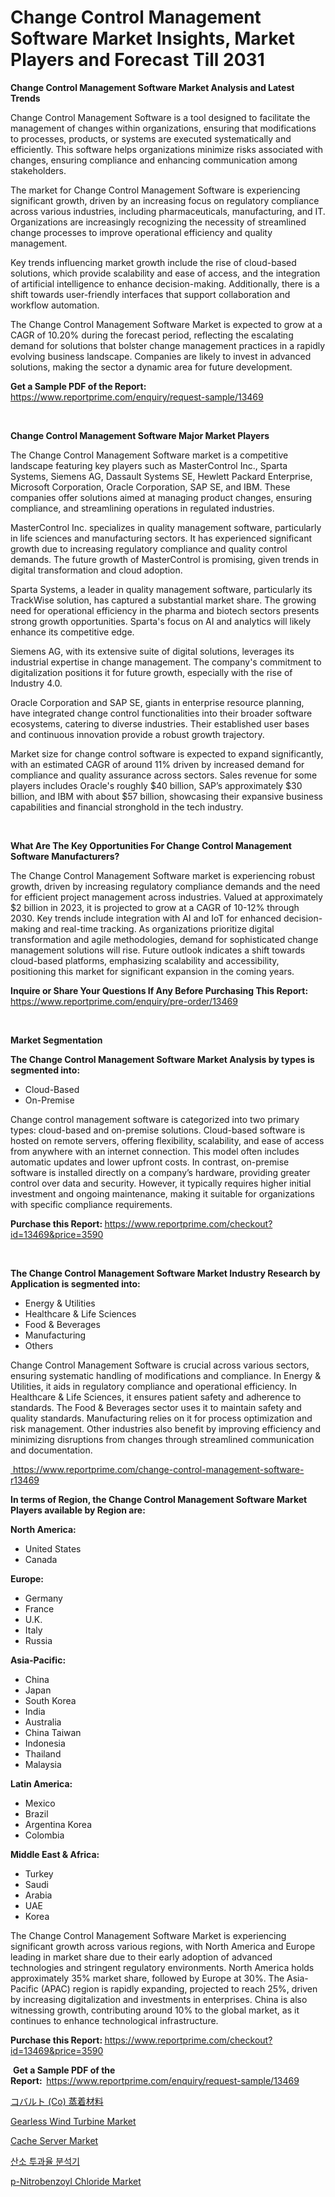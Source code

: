 <p><h1>Change Control Management Software Market Insights, Market Players and Forecast Till 2031</h1></p><p><strong>Change Control Management Software Market Analysis and Latest Trends</strong></p>
<p><p>Change Control Management Software is a tool designed to facilitate the management of changes within organizations, ensuring that modifications to processes, products, or systems are executed systematically and efficiently. This software helps organizations minimize risks associated with changes, ensuring compliance and enhancing communication among stakeholders. </p><p>The market for Change Control Management Software is experiencing significant growth, driven by an increasing focus on regulatory compliance across various industries, including pharmaceuticals, manufacturing, and IT. Organizations are increasingly recognizing the necessity of streamlined change processes to improve operational efficiency and quality management. </p><p>Key trends influencing market growth include the rise of cloud-based solutions, which provide scalability and ease of access, and the integration of artificial intelligence to enhance decision-making. Additionally, there is a shift towards user-friendly interfaces that support collaboration and workflow automation. </p><p>The Change Control Management Software Market is expected to grow at a CAGR of 10.20% during the forecast period, reflecting the escalating demand for solutions that bolster change management practices in a rapidly evolving business landscape. Companies are likely to invest in advanced solutions, making the sector a dynamic area for future development.</p></p>
<p><strong>Get a Sample PDF of the Report:&nbsp;</strong> <a href="https://www.reportprime.com/enquiry/request-sample/13469">https://www.reportprime.com/enquiry/request-sample/13469</a></p>
<p>&nbsp;</p>
<p><strong>Change Control Management Software Major Market Players</strong></p>
<p><p>The Change Control Management Software market is a competitive landscape featuring key players such as MasterControl Inc., Sparta Systems, Siemens AG, Dassault Systems SE, Hewlett Packard Enterprise, Microsoft Corporation, Oracle Corporation, SAP SE, and IBM. These companies offer solutions aimed at managing product changes, ensuring compliance, and streamlining operations in regulated industries.</p><p>MasterControl Inc. specializes in quality management software, particularly in life sciences and manufacturing sectors. It has experienced significant growth due to increasing regulatory compliance and quality control demands. The future growth of MasterControl is promising, given trends in digital transformation and cloud adoption.</p><p>Sparta Systems, a leader in quality management software, particularly its TrackWise solution, has captured a substantial market share. The growing need for operational efficiency in the pharma and biotech sectors presents strong growth opportunities. Sparta's focus on AI and analytics will likely enhance its competitive edge.</p><p>Siemens AG, with its extensive suite of digital solutions, leverages its industrial expertise in change management. The company's commitment to digitalization positions it for future growth, especially with the rise of Industry 4.0.</p><p>Oracle Corporation and SAP SE, giants in enterprise resource planning, have integrated change control functionalities into their broader software ecosystems, catering to diverse industries. Their established user bases and continuous innovation provide a robust growth trajectory.</p><p>Market size for change control software is expected to expand significantly, with an estimated CAGR of around 11% driven by increased demand for compliance and quality assurance across sectors. Sales revenue for some players includes Oracle's roughly $40 billion, SAP’s approximately $30 billion, and IBM with about $57 billion, showcasing their expansive business capabilities and financial stronghold in the tech industry.</p></p>
<p>&nbsp;</p>
<p><strong>What Are The Key Opportunities For Change Control Management Software Manufacturers?</strong></p>
<p><p>The Change Control Management Software market is experiencing robust growth, driven by increasing regulatory compliance demands and the need for efficient project management across industries. Valued at approximately $2 billion in 2023, it is projected to grow at a CAGR of 10-12% through 2030. Key trends include integration with AI and IoT for enhanced decision-making and real-time tracking. As organizations prioritize digital transformation and agile methodologies, demand for sophisticated change management solutions will rise. Future outlook indicates a shift towards cloud-based platforms, emphasizing scalability and accessibility, positioning this market for significant expansion in the coming years.</p></p>
<p><strong>Inquire or Share Your Questions If Any Before Purchasing This Report:</strong> <a href="https://www.reportprime.com/enquiry/pre-order/13469">https://www.reportprime.com/enquiry/pre-order/13469</a></p>
<p>&nbsp;</p>
<p><strong>Market Segmentation</strong></p>
<p><strong>The Change Control Management Software Market Analysis by types is segmented into:</strong></p>
<p><ul><li>Cloud-Based</li><li>On-Premise</li></ul></p>
<p><p>Change control management software is categorized into two primary types: cloud-based and on-premise solutions. Cloud-based software is hosted on remote servers, offering flexibility, scalability, and ease of access from anywhere with an internet connection. This model often includes automatic updates and lower upfront costs. In contrast, on-premise software is installed directly on a company’s hardware, providing greater control over data and security. However, it typically requires higher initial investment and ongoing maintenance, making it suitable for organizations with specific compliance requirements.</p></p>
<p><strong>Purchase this Report:&nbsp;</strong><a href="https://www.reportprime.com/checkout?id=13469&price=3590">https://www.reportprime.com/checkout?id=13469&price=3590</a></p>
<p>&nbsp;</p>
<p><strong>The Change Control Management Software Market Industry Research by Application is segmented into:</strong></p>
<p><ul><li>Energy & Utilities</li><li>Healthcare & Life Sciences</li><li>Food & Beverages</li><li>Manufacturing</li><li>Others</li></ul></p>
<p><p>Change Control Management Software is crucial across various sectors, ensuring systematic handling of modifications and compliance. In Energy & Utilities, it aids in regulatory compliance and operational efficiency. In Healthcare & Life Sciences, it ensures patient safety and adherence to standards. The Food & Beverages sector uses it to maintain safety and quality standards. Manufacturing relies on it for process optimization and risk management. Other industries also benefit by improving efficiency and minimizing disruptions from changes through streamlined communication and documentation.</p></p>
<p><a href="https://www.reportprime.com/change-control-management-software-r13469">&nbsp;https://www.reportprime.com/change-control-management-software-r13469</a></p>
<p><strong>In terms of Region, the Change Control Management Software Market Players available by Region are:</strong></p>
<p>
    <p> <strong> North America: </strong>
        <ul>
            <li>United States</li>
            <li>Canada</li>
        </ul>
        </p> 
    <p> <strong> Europe: </strong>
        <ul>
            <li>Germany</li>
            <li>France</li>
            <li>U.K.</li>
            <li>Italy</li>
            <li>Russia</li>
        </ul>
        </p> 
    <p> <strong> Asia-Pacific: </strong>
        <ul>
            <li>China</li>
            <li>Japan</li>
            <li>South Korea</li>
            <li>India</li>
            <li>Australia</li>
            <li>China Taiwan</li>
            <li>Indonesia</li>
            <li>Thailand</li>
            <li>Malaysia</li>
        </ul>
        </p> 
    <p> <strong> Latin America: </strong>
        <ul>
            <li>Mexico</li>
            <li>Brazil</li>
            <li>Argentina Korea</li>
            <li>Colombia</li>
        </ul>
        </p> 
    <p> <strong> Middle East & Africa: </strong>
        <ul>
            <li>Turkey</li>
            <li>Saudi</li>
            <li>Arabia</li>
            <li>UAE</li>
            <li>Korea</li>
        </ul>
    </p>
    </p>
<p><p>The Change Control Management Software Market is experiencing significant growth across various regions, with North America and Europe leading in market share due to their early adoption of advanced technologies and stringent regulatory environments. North America holds approximately 35% market share, followed by Europe at 30%. The Asia-Pacific (APAC) region is rapidly expanding, projected to reach 25%, driven by increasing digitalization and investments in enterprises. China is also witnessing growth, contributing around 10% to the global market, as it continues to enhance technological infrastructure.</p></p>
<p><strong>Purchase this Report: </strong><a href="https://www.reportprime.com/checkout?id=13469&price=3590">https://www.reportprime.com/checkout?id=13469&price=3590</a></p>
<p>&nbsp;<strong>Get a Sample PDF of the Report:&nbsp;&nbsp;</strong><a href="https://www.reportprime.com/enquiry/request-sample/13469">https://www.reportprime.com/enquiry/request-sample/13469</a></p>
<p><strong></strong></p>
<p><p><a href="https://medium.com/@gla8aaroyals/cobalt-co-evaporation-materials-market-%E3%81%AF-%E3%82%B3%E3%82%B9%E3%83%88%E7%AE%A1%E7%90%86%E3%81%A8%E5%8A%B9%E7%8E%87%E5%90%91%E4%B8%8A%E3%82%92%E5%84%AA%E5%85%88%E3%81%97%E3%81%BE%E3%81%99-%E3%81%95%E3%82%89%E3%81%AB-%E5%A0%B1%E5%91%8A%E6%9B%B8%E3%81%AF%E5%B8%82%E5%A0%B4%E3%81%AE%E9%9C%80%E8%A6%81%E9%9D%A2%E3%81%A8%E4%BE%9B%E7%B5%A6%E9%9D%A2%E3%81%AE%E4%B8%A1%E6%96%B9%E3%82%92%E3%82%AB%E3%83%90%E3%83%BC%E3%81%97%E3%81%A6%E3%81%84%E3%81%BE%E3%81%99-eb00d7e42614?postPublishedType=initial">コバルト (Co) 蒸着材料</a></p><p><a href="https://issuu.com/reportprime-2/docs/gearless-wind-turbine-market-size-2_69facf9c66af82">Gearless Wind Turbine Market</a></p><p><a href="https://github.com/PeterParrish5/Market-Research-Report-List-6/blob/main/cache-server-market.md">Cache Server Market</a></p><p><a href="https://medium.com/@ejuynpri79/oxygen-permeability-analyser-market-%EC%9D%98-%EA%B8%80%EB%A1%9C%EB%B2%8C-%EC%8B%9C%EC%9E%A5-%EA%B0%9C%EC%9A%94%EB%8A%94-%EC%A0%84-%EC%84%B8%EA%B3%84-%EB%B0%8F-%EC%A3%BC%EC%9A%94-%EC%8B%9C%EC%9E%A5%EC%9D%98-%EC%82%B0%EC%97%85%EC%97%90-%EC%98%81%ED%96%A5%EC%9D%84-%EB%AF%B8%EC%B9%98%EB%8A%94-%EC%A3%BC%EC%9A%94-%ED%8A%B8%EB%A0%8C%EB%93%9C%EC%97%90-%EB%8C%80%ED%95%9C-%EB%8F%85%ED%8A%B9%ED%95%9C-%EA%B4%80%EC%A0%90%EC%9D%84-a5f7ae2410f3">산소 투과율 분석기</a></p><p><a href="https://medium.com/@bernadette.james576/future-of-p-nitrobenzoyl-chloride-market-global-market-forecast-and-market-trends-2024-2031-c05f7680aae1">p-Nitrobenzoyl Chloride Market</a></p></p>